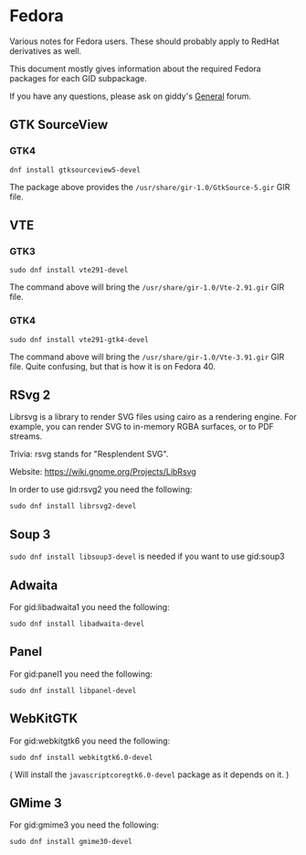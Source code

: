 Fedora
======

Various notes for Fedora users. These should probably apply to RedHat
derivatives as well.

This document mostly gives information about the required Fedora packages for each GID subpackage.

If you have any questions, please ask on giddy's [General](https://github.com/Kymorphia/gid/discussions/categories/general) forum.

GTK SourceView
--------------

### GTK4

```
dnf install gtksourceview5-devel
```

The package above provides the `/usr/share/gir-1.0/GtkSource-5.gir` GIR file.

VTE
---

### GTK3

```
sudo dnf install vte291-devel
```

The command above will bring the `/usr/share/gir-1.0/Vte-2.91.gir` GIR file.

### GTK4

```
sudo dnf install vte291-gtk4-devel
```

The command above will bring the `/usr/share/gir-1.0/Vte-3.91.gir` GIR file.
Quite confusing, but that is how it is on Fedora 40.

RSvg 2
------

Librsvg is a library to render SVG files using cairo as a rendering engine. For example, you can 
render SVG to in-memory RGBA surfaces, or to PDF streams.

Trivia: rsvg stands for "Resplendent SVG".

Website: https://wiki.gnome.org/Projects/LibRsvg

In order to use gid:rsvg2 you need the following:

```
sudo dnf install librsvg2-devel
```

Soup 3
------

`sudo dnf install libsoup3-devel` is needed if you want to use gid:soup3

Adwaita
-------

For gid:libadwaita1 you need the following:

`sudo dnf install libadwaita-devel`

Panel
-----

For gid:panel1 you need the following:

`sudo dnf install libpanel-devel`

WebKitGTK
---------

For gid:webkitgtk6 you need the following:

`sudo dnf install webkitgtk6.0-devel`

( Will install the `javascriptcoregtk6.0-devel` package as it depends on it. )

GMime 3
-------

For gid:gmime3 you need the following:

`sudo dnf install gmime30-devel`
